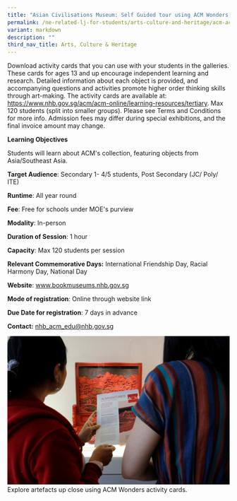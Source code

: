 ```yaml
---
title: "Asian Civilisations Museum: Self Guided tour using ACM Wonders activity cards"
permalink: /ne-related-lj-for-students/arts-culture-and-heritage/acm-acm-wonders/
variant: markdown
description: ""
third_nav_title: Arts, Culture & Heritage
---
```

Download activity cards that you can use with your students in the galleries. These cards for ages 13 and up encourage independent learning and research. Detailed information about each object is provided, and accompanying questions and activities promote higher order thinking skills through art-making. The activity cards are available at: https://www.nhb.gov.sg/acm/acm-online/learning-resources/tertiary.
Max 120 students (split into smaller groups). Please see Terms and Conditions for more info.
Admission fees may differ during special exhibitions, and the final invoice amount may change.

**Learning Objectives**

Students will learn about ACM's collection, featuring objects from Asia/Southeast Asia.

**Target Audience**: Secondary 1- 4/5 students, Post Secondary (JC/ Poly/ ITE)
	
**Runtime**: All year round	
	
**Fee**: Free for schools under MOE's purview 
	
**Modality**: In-person
	
**Duration of Session**: 	1 hour
	
**Capacity**: Max 120 students per session
	
**Relevant Commemorative Days:** International Friendship Day, Racial Harmony Day, National Day	
	
**Website**:	www.bookmuseums.nhb.gov.sg
	
**Mode of registration**: Online through website link
	
**Due Date for registration**: 	7 days in advance
	
**Contact:** 	nhb_acm_edu@nhb.gov.sg

![](/images/ACMVentures_2.jpg)
Explore artefacts up close using ACM Wonders activity cards.
